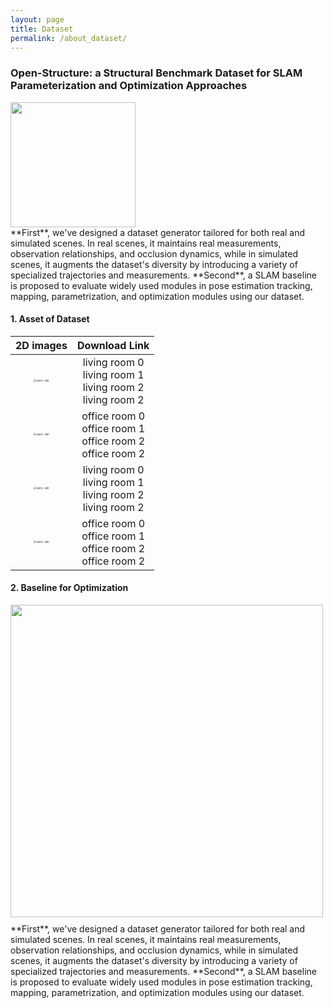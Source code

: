```yaml
---
layout: page
title: Dataset
permalink: /about_dataset/
---
```


### Open-Structure: a Structural Benchmark Dataset for SLAM Parameterization and Optimization Approaches
<div class="row">
  <div class="col-md-4" markdown="1">
  <!-- ![Alt Text](../img/folder/blah.jpg) -->
  <img height="200px" class="center-block" src="../images/openstructure.png">
  </div>
 <div class="col-md-8" markdown="1">
  **First**, we've designed a dataset generator tailored for both real and simulated scenes. In real scenes, it maintains real measurements, observation relationships, and occlusion dynamics, while in simulated scenes, it augments the dataset's diversity by introducing a variety of specialized trajectories and measurements. **Second**, a SLAM baseline is proposed to evaluate widely used modules in pose estimation tracking, mapping, parametrization, and optimization modules using our dataset.
  </div>  
</div>

#### 1. Asset of Dataset

| 2D images | Download Link |
| :---:| :----: |
| <img src="../images/dataset_img/lrkt2.gif" alt="euroc-esti" style="zoom:25%;" /> | living room 0 <br/> living room 1 <br/> living room 2 <br/> living room 2 <br/> |
| <img src="../images/dataset_img/ofkt0.gif" alt="euroc-esti" style="zoom:25%;" /> | office room 0 <br/> office room 1 <br/> office room 2 <br/> office room 2 <br/> |
| <img src="../images/dataset_img/lrkt2.gif" alt="euroc-esti" style="zoom:25%;" /> | living room 0 <br/> living room 1 <br/> living room 2 <br/> living room 2 <br/> |
| <img src="../images/dataset_img/ofkt0.gif" alt="euroc-esti" style="zoom:25%;" /> | office room 0 <br/> office room 1 <br/> office room 2 <br/> office room 2 <br/> |

#### 2. Baseline for Optimization


<div style="float:left;margin:0 10px 10px 0" class="col-md-4" markdown="1">
  <!-- ![Alt Text](../img/folder/blah.jpg) -->
  <img width="500px" class="center-block" src="../images/dataset_img/baseline.png">
  </div>
  **First**, we've designed a dataset generator tailored for both real and simulated scenes. In real scenes, it maintains real measurements, observation relationships, and occlusion dynamics, while in simulated scenes, it augments the dataset's diversity by introducing a variety of specialized trajectories and measurements. **Second**, a SLAM baseline is proposed to evaluate widely used modules in pose estimation tracking, mapping, parametrization, and optimization modules using our dataset.

